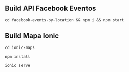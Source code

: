 <h2>Build API Facebook Eventos</h2>
<p><code>cd facebook-events-by-location && npm i && npm start</code></p>
<h2>Build Mapa Ionic</h2>
<p><code>cd ionic-maps</code></p>
<p><code>npm install</code></p>
<p><code>ionic serve</code></p>
